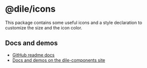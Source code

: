 # @dile/icons

This package contains some useful icons and a style declaration to customize the size and the icon color.

## Docs and demos

- [GitHub readme docs](https://github.com/Polydile/dile-components/blob/master/site/pages/icons.rocket.md)
- [Docs and demos on the dile-components site](https://dile-components.polydile.com/icons/)
